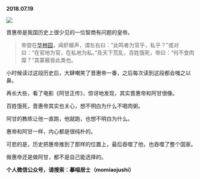 
          
            
**2018.07.19**



![](//upload-images.jianshu.io/upload_images/51001-4b74b4ec55b822f4.png)




晋惠帝是我国历史上很少见的一位智商有问题的皇帝。
>帝尝在[华林园](https://baike.baidu.com/item/%E5%8D%8E%E6%9E%97%E5%9B%AD)，闻虾蟆声，谓左右曰：“此鸣者为官乎，私乎？”或对曰：“在官地为官，在私地为私。”及天下荒乱，百姓饿死，帝曰：“何不食肉糜？”其蒙蔽皆此类也。



小时候读过这段历史后，大肆嘲笑了晋惠帝一番，之后每次读到这段都会嗤之以鼻。

再长大些，看了电影《阿甘正传》，惊讶地发现，其实晋惠帝和阿甘很像。

百姓饿死，晋惠帝其实也关心，想不明白为什么不喝肉粥。

阿甘的教练让他一直跑，他就跑，也想不明白为什么。

惠帝和阿甘一样，内心都是很纯朴的。

可悲的是，历史把惠帝推到了那样的位置上，最后吞噬了他，也吞噬了整个国家。

做惠帝还是做阿甘，都不是自己能选择的。


**个人微信公众号，请搜索：摹喵居士（momiaojushi）**

          
        